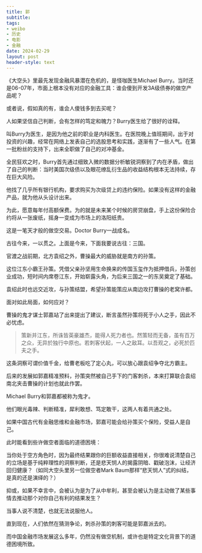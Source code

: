 ```yaml
---
title: 郭
subtitle: 
tags: 
- weibo
- 历史
- 电影
- 金融
date: 2024-02-29
layout: post
header-style: text
---
```


《大空头》里最先发现金融风暴潜在危机的，是怪咖医生Michael Burry。当时还是06-07年，市面上根本没有对应的金融工具：谁会傻到开发3A级债券的做空产品呢？

或者说，假如真的有，谁会人傻钱多到去买呢？

人如果坚信自己判断，会有怎样的笃定和魄力？Burry医生给了很好的诠释。

叫Burry为医生，是因为他之前的职业是内科医生。在医院晚上值班期间，出于对投资的兴趣，经常在网络上发表自己的选股思考和实践，逐渐有了一些人气。在第一批粉丝的支持下，出来全职做了自己的对冲基金。

全民狂欢之时，Burry首先通过细致入微的数据分析敏锐洞察到了内在矛盾，做出了自己的判断：当时美国次级债以及眼花缭乱衍生品的收益结构根本无法持续，存在巨大风险。

他找了几乎所有银行机构，要求购买为次级贷上的违约保险。如果没有这样的金融产品，就为他从头设计出来。

为此，愿意每年付高额保费。为的就是未来某个时候的房贷崩盘，手上这份保险合约将从一张废纸，摇身一变成为市场上的洛阳纸贵。

这是一笔天才般的做空交易。Doctor Burry一战成名。

古往今来，一以贯之。上面是今来，下面我要说古往：三国。

官渡之战前期，北方袁绍之外，曹操最大的威胁就是南方的孙策。

这位江东小霸王孙策。凭借父亲孙坚用生命换来的传国玉玺作为抵押借兵，孙策创业成功，短时间内席卷江东，开始崭露头角，为后来三国之一的东吴奠定了基础。

袁绍此时也远交近攻，与孙策结盟，希望孙策能策应从南边攻打曹操的老窝许都。

面对如此局面，如何应对？

曹操的鬼才谋士郭嘉站了出来提出了建议，断言虽然孙策将死于小人之手，因此不必忧虑。

> 策新并江东，所诛皆英豪雄杰，能得人死力者也。然策轻而无备，虽有百万之众，无异於独行中原也。若刺客伏起，一人之敌耳。以吾观之，必死於匹夫之手。

这条洞察可谓价值千金，给曹老板吃了定心丸，可以放心跟袁绍争夺北方霸主。

后来的发展如郭嘉精准预料，孙策突然被自己手下的门客刺杀，本来打算联合袁绍南北夹击曹操的计划也就此作罢。


Michael Burry和郭嘉都被称为鬼才。

他们眼光毒辣、判断精准，犀利敢想、笃定敢干，这两人有着共通之处。

如果中国古代有金融思维和金融市场，郭嘉可能会给孙策买个保险，受益人是自己。

此时能看到些许做空者面临的道德困境：

当你处于空方角色时，因为最终结果跟你的巨额收益直接相关，你很难说清楚自己的立场是基于纯粹理性的洞察判断，还是悲天悯人的揭露阴暗、戳破泡沫，让经济回归健康？（如同大空头里另一位做空者Mark Baum那样“悲天悯人”式的纠结，是真的还是演绎的？）

抑或，如果不幸言中，会被认为是为了从中牟利，甚至会被认为是主动做了某些事情去推动那个对你自己有利的结果发生？

当事人说不清楚，也就无法说服他人。

直到现在，人们依然在猜测争论，刺杀孙策的刺客可能是郭嘉派去的。

而中国金融市场发展这么多年，仍然没有做空机制，或许也是特定文化背景下的道德困境所致。



